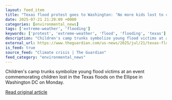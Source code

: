 ```yaml
---
layout: feed_item
title: "Texas flood protest goes to Washington: ‘No more kids lost to climate disasters’"
date: 2025-07-21 21:29:09 +0000
categories: [environmental_news]
tags: ['extreme-weather', 'flooding']
keywords: ['protest', 'extreme-weather', 'flood', 'flooding', 'texas']
description: "Children's camp trunks symbolize young flood victims at an event commemorating children lost in the Texas floods on the Ellipse in Washington DC on Monday"
external_url: https://www.theguardian.com/us-news/2025/jul/21/texas-flood-protest-washington-climate-crisis
is_feed: true
source_feed: "Climate crisis | The Guardian"
feed_category: "environmental_news"
---
```


Children's camp trunks symbolize young flood victims at an event commemorating children lost in the Texas floods on the Ellipse in Washington DC on Monday.

[Read original article](https://www.theguardian.com/us-news/2025/jul/21/texas-flood-protest-washington-climate-crisis)
